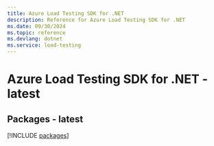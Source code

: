 ```yaml
---
title: Azure Load Testing SDK for .NET
description: Reference for Azure Load Testing SDK for .NET
ms.date: 09/30/2024
ms.topic: reference
ms.devlang: dotnet
ms.service: load-testing
---
```

# Azure Load Testing SDK for .NET - latest
## Packages - latest
[!INCLUDE [packages](load-testing-index.md)]